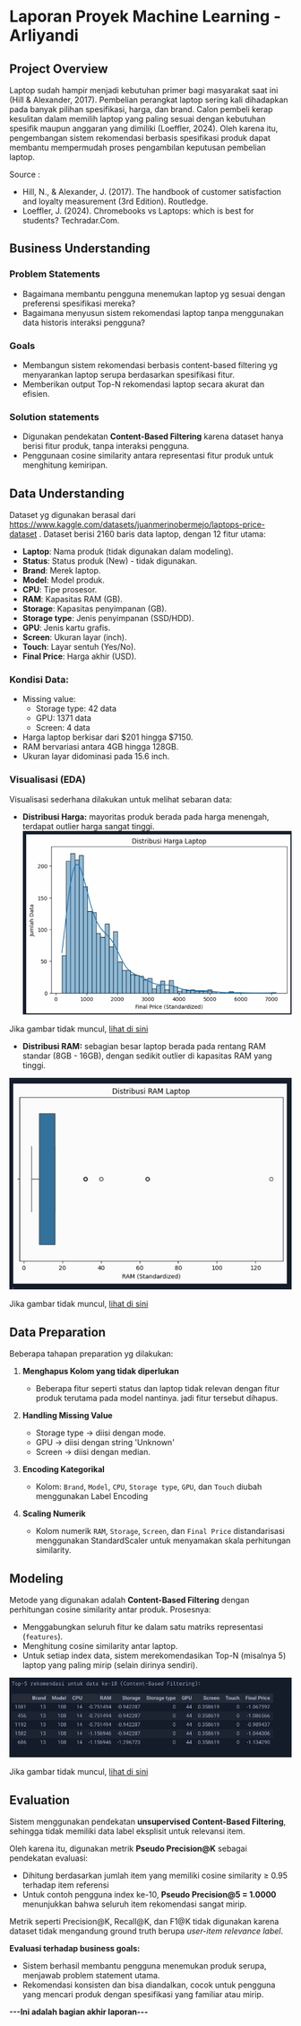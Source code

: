 # Laporan Proyek Machine Learning - Arliyandi

## Project Overview

Laptop sudah hampir menjadi kebutuhan primer bagi masyarakat saat ini (Hill & Alexander, 2017). Pembelian perangkat laptop sering kali dihadapkan pada banyak pilihan spesifikasi, harga, dan brand. Calon pembeli kerap kesulitan dalam memilih laptop yang paling sesuai dengan kebutuhan spesifik maupun anggaran yang dimiliki (Loeffler, 2024). Oleh karena itu, pengembangan sistem rekomendasi berbasis spesifikasi produk dapat membantu mempermudah proses pengambilan keputusan pembelian laptop.

Source :
- Hill, N., & Alexander, J. (2017). The handbook of customer satisfaction and loyalty measurement (3rd Edition). Routledge.
- Loeffler, J. (2024). Chromebooks vs Laptops: which is best for students? Techradar.Com.

## Business Understanding

### Problem Statements

- Bagaimana membantu pengguna menemukan laptop yg sesuai dengan preferensi spesifikasi mereka?
- Bagaimana menyusun sistem rekomendasi laptop tanpa menggunakan data historis interaksi pengguna?

### Goals

- Membangun sistem rekomendasi berbasis content-based filtering yg menyarankan laptop serupa berdasarkan spesifikasi fitur.
- Memberikan output Top-N rekomendasi laptop secara akurat dan efisien.

### Solution statements
- Digunakan pendekatan **Content-Based Filtering** karena dataset hanya berisi fitur produk, tanpa interaksi pengguna.
- Penggunaan cosine similarity antara representasi fitur produk untuk menghitung kemiripan.

## Data Understanding
Dataset yg digunakan berasal dari https://www.kaggle.com/datasets/juanmerinobermejo/laptops-price-dataset . Dataset berisi 2160 baris data laptop, dengan 12 fitur utama:

- **Laptop**: Nama produk (tidak digunakan dalam modeling).
- **Status**: Status produk (New) - tidak digunakan.
- **Brand**: Merek laptop.
- **Model**: Model produk.
- **CPU**: Tipe prosesor.
- **RAM**: Kapasitas RAM (GB).
- **Storage**: Kapasitas penyimpanan (GB).
- **Storage type**: Jenis penyimpanan (SSD/HDD).
- **GPU**: Jenis kartu grafis.
- **Screen**: Ukuran layar (inch).
- **Touch**: Layar sentuh (Yes/No).
- **Final Price**: Harga akhir (USD).

### Kondisi Data:

- Missing value:
  - Storage type: 42 data
  - GPU: 1371 data
  - Screen: 4 data
- Harga laptop berkisar dari $201 hingga $7150.
- RAM bervariasi antara 4GB hingga 128GB.
- Ukuran layar didominasi pada 15.6 inch.

### Visualisasi (EDA)

Visualisasi sederhana dilakukan untuk melihat sebaran data:

- **Distribusi Harga:** mayoritas produk berada pada harga menengah, terdapat outlier harga sangat tinggi.
![Distribusi Harga](images/EDA1.png)

Jika gambar tidak muncul, [lihat di sini](https://drive.google.com/file/d/1_J_yEJ5cvRj7f9eEMX8ZJTPdkYc6dbNG/view?usp=sharing)

- **Distribusi RAM:** sebagian besar laptop berada pada rentang RAM standar (8GB - 16GB), dengan sedikit outlier di kapasitas RAM yang tinggi.

![Distribusi Harga](images/EDA2.png)

Jika gambar tidak muncul, [lihat di sini](https://drive.google.com/file/d/1RCs9avFWDgEGDx_JayJzLTRrJvvOiL_N/view?usp=sharing)

## Data Preparation
Beberapa tahapan preparation yg dilakukan:

1. **Menghapus Kolom yang tidak diperlukan**
   - Beberapa fitur seperti status dan laptop tidak relevan dengan fitur produk terutama pada model nantinya. jadi fitur tersebut dihapus.
2. **Handling Missing Value**
   - Storage type -> diisi dengan mode.
   - GPU -> diisi dengan string 'Unknown'
   - Screen -> diisi dengan median.

3. **Encoding Kategorikal**
   - Kolom: `Brand`, `Model`, `CPU`, `Storage type`, `GPU`, dan `Touch` diubah menggunakan Label Encoding

4. **Scaling Numerik**
   - Kolom numerik `RAM`, `Storage`, `Screen`, dan `Final Price` distandarisasi menggunakan StandardScaler untuk menyamakan skala perhitungan similarity.


## Modeling

Metode yang digunakan adalah **Content-Based Filtering** dengan perhitungan cosine similarity antar produk. Prosesnya:

- Menggabungkan seluruh fitur ke dalam satu matriks representasi (`features`).
- Menghitung cosine similarity antar laptop.
- Untuk setiap index data, sistem merekomendasikan Top-N (misalnya 5) laptop yang paling mirip (selain dirinya sendiri).

![Output Rekomendasi (contoh data index ke-10)](images/topN.png)

Jika gambar tidak muncul, [lihat di sini](https://drive.google.com/file/d/17hRHG-0SMnQDtjGRLnxrOBl2rwgHObqy/view?usp=sharing)


## Evaluation

Sistem menggunakan pendekatan **unsupervised Content-Based Filtering**, sehingga tidak memiliki data label eksplisit untuk relevansi item.

Oleh karena itu, digunakan metrik **Pseudo Precision@K** sebagai pendekatan evaluasi:

- Dihitung berdasarkan jumlah item yang memiliki cosine similarity ≥ 0.95 terhadap item referensi
- Untuk contoh pengguna index ke-10, **Pseudo Precision@5 = 1.0000** menunjukkan bahwa seluruh item rekomendasi sangat mirip.

Metrik seperti Precision@K, Recall@K, dan F1@K tidak digunakan karena dataset tidak mengandung ground truth berupa *user-item relevance label*.

**Evaluasi terhadap business goals:**
- Sistem berhasil membantu pengguna menemukan produk serupa, menjawab problem statement utama.
- Rekomendasi konsisten dan bisa diandalkan, cocok untuk pengguna yang mencari produk dengan spesifikasi yang familiar atau mirip.


**---Ini adalah bagian akhir laporan---**
